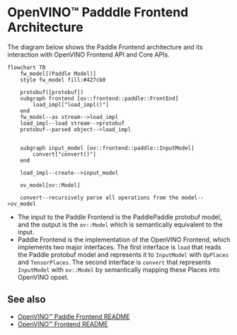 # OpenVINO™ Padddle Frontend Architecture

The diagram below shows the Paddle Frontend architecture and its interaction with OpenVINO Frontend API and Core APIs.

```mermaid
flowchart TB
    fw_model[(Paddle Model)]
    style fw_model fill:#427cb0
    
    protobuf([protobuf])
    subgraph frontend [ov::frontend::paddle::FrontEnd]
        load_impl["load_impl()"]
    end
    fw_model--as stream-->load_impl
    load_impl--load stream-->protobuf
    protobuf--parsed object-->load_impl
    
    
    subgraph input_model [ov::frontend::paddle::InputModel]
        convert["convert()"]
    end
    
    load_impl--create-->input_model
    
    ov_model[ov::Model]
    
    convert--recursively parse all operations from the model-->ov_model
```

* The input to the Paddle Frontend is the PaddlePaddle protobuf model, and the output is the `ov::Model` which is semantically equivalent to the input.
* Paddle Frontend is the implementation of the OpenVINO Frontend, which implements two major interfaces. The first interface is `load` that reads the Paddle protobuf model and represents it to `InputModel` with `OpPlaces` and `TensorPlaces`. The second interface is `convert` that represents `InputModel` with `ov::Model` by semantically mapping these Places into OpenVINO opset.


## See also
 * [OpenVINO™ Paddle Frontend README](../README.md)
 * [OpenVINO™ Frontend README](../../README.md)

